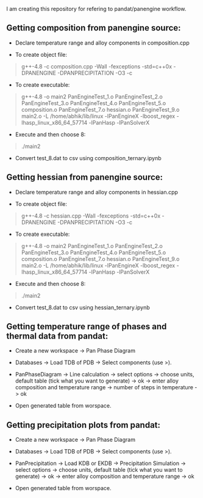 I am creating this repository for refering to pandat/panengine workflow.

## Getting composition from panengine source:

* Declare temperature range and alloy components in composition.cpp

* To create object file:

> g++-4.8 -c composition.cpp -Wall -fexceptions -std=c++0x -DPANENGINE -DPANPRECIPITATION -O3 -c

* To create executable:

> g++-4.8 -o main2 PanEngineTest_1.o PanEngineTest_2.o PanEngineTest_3.o PanEngineTest_4.o PanEngineTest_5.o composition.o PanEngineTest_7.o hessian.o PanEngineTest_9.o main2.o -L /home/abhik/lib/linux -lPanEngineX -lboost_regex -lhasp_linux_x86_64_57714 -lPanHasp -lPanSolverX

* Execute and then choose 8:

> ./main2

* Convert test_8.dat to csv using composition_ternary.ipynb

## Getting hessian from panengine source:

* Declare temperature range and alloy components in hessian.cpp

* To create object file:

> g++-4.8 -c hessian.cpp -Wall -fexceptions -std=c++0x -DPANENGINE -DPANPRECIPITATION -O3 -c

* To create executable:

> g++-4.8 -o main2 PanEngineTest_1.o PanEngineTest_2.o PanEngineTest_3.o PanEngineTest_4.o PanEngineTest_5.o composition.o PanEngineTest_7.o hessian.o PanEngineTest_9.o main2.o -L /home/abhik/lib/linux -lPanEngineX -lboost_regex -lhasp_linux_x86_64_57714 -lPanHasp -lPanSolverX

* Execute and then choose 8:

> ./main2

* Convert test_8.dat to csv using hessian_ternary.ipynb

## Getting temperature range of phases and thermal data from pandat:

* Create a new workspace -> Pan Phase Diagram

* Databases -> Load TDB of PDB -> Select components (use >).

* PanPhaseDiagram -> Line calculation -> select options -> choose units, default table (tick what you want to generate) -> ok -> enter alloy composition and temperature range -> number of steps in temperature -> ok

* Open generated table from worspace.

## Getting precipitation plots from pandat:

* Create a new workspace -> Pan Phase Diagram

* Databases -> Load TDB of PDB -> Select components (use >).

* PanPrecipitation -> Load KDB or EKDB -> Precipitation Simulation -> select options -> choose units, default table (tick what you want to generate) -> ok -> enter alloy composition and temperature range -> ok

* Open generated table from worspace.

